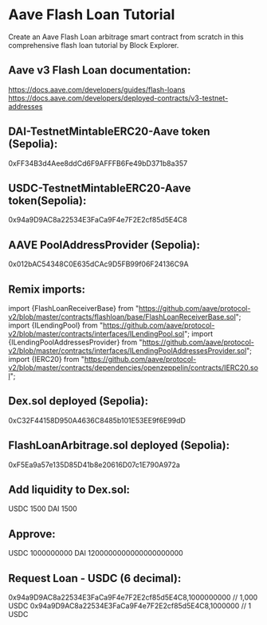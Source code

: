 # Aave Flash Loan Tutorial

Create an Aave Flash Loan arbitrage smart contract from scratch in this comprehensive flash loan tutorial by Block Explorer.

## Aave v3 Flash Loan documentation:

https://docs.aave.com/developers/guides/flash-loans
https://docs.aave.com/developers/deployed-contracts/v3-testnet-addresses

## DAI-TestnetMintableERC20-Aave token (Sepolia):

0xFF34B3d4Aee8ddCd6F9AFFFB6Fe49bD371b8a357

## USDC-TestnetMintableERC20-Aave token(Sepolia):

0x94a9D9AC8a22534E3FaCa9F4e7F2E2cf85d5E4C8

## AAVE PoolAddressProvider (Sepolia):

0x012bAC54348C0E635dCAc9D5FB99f06F24136C9A

## Remix imports:

import {FlashLoanReceiverBase} from "https://github.com/aave/protocol-v2/blob/master/contracts/flashloan/base/FlashLoanReceiverBase.sol";
import {ILendingPool} from "https://github.com/aave/protocol-v2/blob/master/contracts/interfaces/ILendingPool.sol";
import {ILendingPoolAddressesProvider} from "https://github.com/aave/protocol-v2/blob/master/contracts/interfaces/ILendingPoolAddressesProvider.sol";
import {IERC20} from "https://github.com/aave/protocol-v2/blob/master/contracts/dependencies/openzeppelin/contracts/IERC20.sol";

## Dex.sol deployed (Sepolia):

0xC32F44158D950A4636C8485b101E53EE9f6E99dD

## FlashLoanArbitrage.sol deployed (Sepolia):

0xF5Ea9a57e135D85D41b8e20616D07c1E790A972a

## Add liquidity to Dex.sol:

USDC 1500
DAI 1500

## Approve:

USDC 1000000000
DAI 1200000000000000000000

## Request Loan - USDC (6 decimal):

0x94a9D9AC8a22534E3FaCa9F4e7F2E2cf85d5E4C8,1000000000 // 1,000 USDC
0x94a9D9AC8a22534E3FaCa9F4e7F2E2cf85d5E4C8,1000000 // 1 USDC
